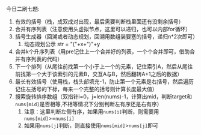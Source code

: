 今日二刷七题:
1. 有效的括号（栈，成双成对出现，最后需要判断栈里面还有没剩余括号）
2. 合并有序列表（注意使用头虚拟节点，这里可以递归，也可以内部for循环）
3. 括号生成器（回溯或者动态规划，回溯用数组装要塞的括号，递归n*2次即可）
   1. 动态规划公示 str = "("+x+")"+y
4. 合并k个升序列表（用pre记住上一个合并好的列表，一个个合并即可，借助合并有序列表的代码）
5. 下一个排列（从尾往前找第一个小于上一个的元素，记住索引A，然后从尾往前找第一个大于该索引的元素B，交互A与B，然后翻转A+1之后的数据）
6. 最长有效括号（使用栈，栈头部填充-1，防止第一个元素是右括号，然后遍历记住左括号的下标，每来一个完整的括号则计算长度最大值）
7. 搜索旋转排序数组（双指针i=0，j=len(nums)-1，计算出mid，判断target和`nums[mid]`是否相等,不相等情况下分别判断左有序还是右有序）
   1. 注意：这里判断左侧有序，如果用`nums[i]`判断，则需要用`nums[mid]`>=`nums[i]`
   2. 如果用`nums[j]`判断，则直接使用`nums[mid]`>`nums[j]`即可